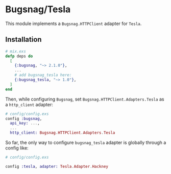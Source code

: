 # Bugsnag/Tesla

This module implements a `Bugsnag.HTTPClient` adapter for `Tesla`.

## Installation

```elixir
# mix.exs
defp deps do
  [
    {:bugsnag, "~> 2.1.0"},
    ...
    # add bugsnag_tesla here:
    {:bugsnag_tesla, "~> 1.0"},
  ]
end
```

Then, while configuring `Bugsnag`, set `Bugsnag.HTTPClient.Adapters.Tesla` as a `http_client` adapter:

```elixir
# config/config.exs
config :bugsnag,
  api_key: ...,
  ...
  http_client: Bugsnag.HTTPClient.Adapters.Tesla
```

So far, the only way to configure `bugsnag_tesla` adapter is globally through a config like:

```elixir
# config/config.exs

config :tesla, adapter: Tesla.Adapter.Hackney
```
